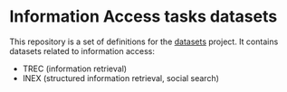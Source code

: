 # Information Access tasks datasets

This repository is a set of definitions for the [datasets](https://github.com/bpiwowar/datasets) project.
It contains datasets related to information access:

- TREC (information retrieval)
- INEX (structured information retrieval, social search)
